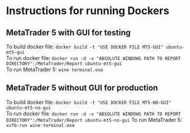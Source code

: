 # Instructions for running Dockers

## MetaTrader 5 with GUI for testing
To build docker file: ```docker build -t "USE DOCKER FILE MT5-GUI" ubuntu-mt5-gui```  
To run docker file: ```docker run -d -v "ABSOLUTE WINDOWS PATH TO REPORT DIRECTORY":/MetaTrader/Report ubuntu-mt5-gui```  
To run MetaTrader 5: ```wine terminal.exe```

## MetaTrader 5 without GUI for production
To build docker file: ```docker build -t "USE DOCKER FILE MT5-NO-GUI" ubuntu-mt5-no-gui```  
To run docker file: ```docker run -d -v "ABSOLUTE WINDOWS PATH TO REPORT DIRECTORY":/MetaTrader/Report ubuntu-mt5-no-gui``` 
To run MetaTrader 5: ```xvfb-run wine terminal.exe```